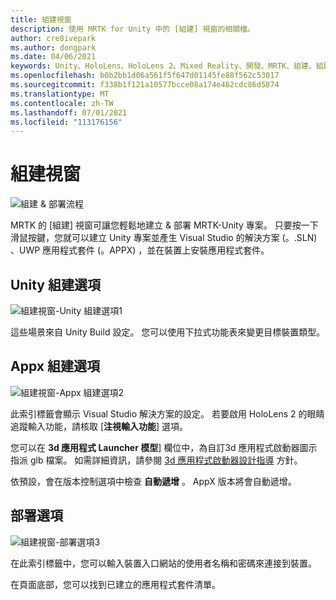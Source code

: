 ```yaml
---
title: 組建視窗
description: 使用 MRTK for Unity 中的 [組建] 視窗的相關檔。
author: cre8ivepark
ms.author: dongpark
ms.date: 04/06/2021
keywords: Unity、HoloLens、HoloLens 2、Mixed Reality、開發、MRTK、組建、組建視窗、工具
ms.openlocfilehash: b0b2bb1d06a561f5f647d01145fe88f562c53017
ms.sourcegitcommit: f338b1f121a10577bcce08a174e462cdc86d5874
ms.translationtype: MT
ms.contentlocale: zh-TW
ms.lasthandoff: 07/01/2021
ms.locfileid: "113176156"
---
```

# <a name="build-window"></a>組建視窗
![組建 & 部署流程](images/MRTK_BuildWindow0.png)

MRTK 的 [組建] 視窗可讓您輕鬆地建立 & 部署 MRTK-Unity 專案。 只要按一下滑鼠按鍵，您就可以建立 Unity 專案並產生 Visual Studio 的解決方案 (。.SLN) 、UWP 應用程式套件 (。APPX) ，並在裝置上安裝應用程式套件。 


## <a name="unity-build-options"></a>Unity 組建選項
![組建視窗-Unity 組建選項1](images/MRTK_BuildWindow1.png)

這些場景來自 Unity Build 設定。 您可以使用下拉式功能表來變更目標裝置類型。

## <a name="appx-build-options"></a>Appx 組建選項
![組建視窗-Appx 組建選項2](images/MRTK_BuildWindow2.png)

此索引標籤會顯示 Visual Studio 解決方案的設定。 若要啟用 HoloLens 2 的眼睛追蹤輸入功能，請核取 [**注視輸入功能**] 選項。 

您可以在 **3d 應用程式 Launcher 模型**] 欄位中，為自訂3d 應用程式啟動器圖示指派 glb 檔案。 如需詳細資訊，請參閱 [3d 應用程式啟動器設計指導](/windows/mixed-reality/distribute/3d-app-launcher-design-guidance) 方針。

依預設，會在版本控制選項中檢查 **自動遞增** 。 AppX 版本將會自動遞增。


## <a name="deploy-options"></a>部署選項
![組建視窗-部署選項3](images/MRTK_BuildWindow3.png)

在此索引標籤中，您可以輸入裝置入口網站的使用者名稱和密碼來連接到裝置。 

在頁面底部，您可以找到已建立的應用程式套件清單。 

